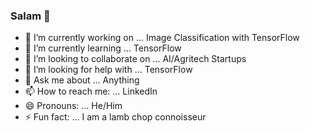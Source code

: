 ### Salam 👋


- 🔭 I’m currently working on ... Image Classification with TensorFlow
- 🌱 I’m currently learning ... TensorFlow  
- 👯 I’m looking to collaborate on ... AI/Agritech Startups
- 🤔 I’m looking for help with ... TensorFlow
- 💬 Ask me about ... Anything 
- 📫 How to reach me: ... LinkedIn
- 😄 Pronouns: ... He/Him 
- ⚡ Fun fact: ... I am a lamb chop connoisseur
